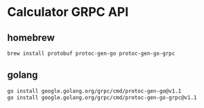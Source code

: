# Calculator GRPC API

## homebrew
```sh
brew install protobuf protoc-gen-go protoc-gen-go-grpc
```


## golang
```sh
go install google.golang.org/grpc/cmd/protoc-gen-go@v1.1
go install google.golang.org/grpc/cmd/protoc-gen-go-grpc@v1.1
```